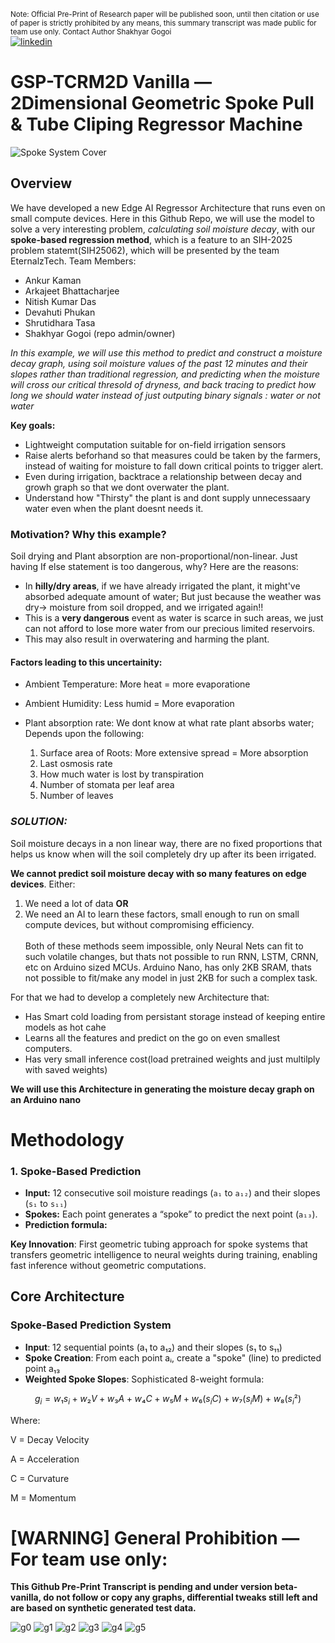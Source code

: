 <sub>Note: Official Pre-Print of Research paper will be published soon, until then citation or use of paper is strictly prohibited by any means, this summary transcript was made public for team use only. Contact Author Shakhyar Gogoi</sub> 
\
[![linkedin](https://img.shields.io/badge/linkedin-0A66C2?style=for-the-badge&logo=linkedin&logoColor=white)](wwww.linkedin.com/in/shakhyar-gogoi)


# GSP-TCRM2D Vanilla &mdash; 2Dimensional Geometric Spoke Pull & Tube Cliping Regressor Machine


![Spoke System Cover](spoke_system_cover.png)

## Overview

We have developed a new Edge AI Regressor Architecture that runs even on small compute devices. Here in this Github Repo, we will use the model to solve a very interesting problem, *calculating soil moisture decay*, with our **spoke-based regression method**, which is a feature to an SIH-2025 problem statemt(SIH25062), which will be presented by the team EternalzTech.
Team Members:
- Ankur Kaman
- Arkajeet Bhattacharjee
- Nitish Kumar Das
- Devahuti Phukan
- Shrutidhara Tasa
- Shakhyar Gogoi (repo admin/owner)

*In this example, we will use this method to predict and construct a moisture decay graph, using soil moisture values of the past 12 minutes and their slopes rather than traditional regression, and predicting when the moisture will cross our critical thresold of dryness, and back tracing to predict how long we should water instead of just outputing binary signals : water or not water*

**Key goals:**  
- Lightweight computation suitable for on-field irrigation sensors
- Raise alerts beforhand so that measures could be taken by the farmers, instead of waiting for moisture to fall down critical points to trigger alert. 
- Even during irrigation, backtrace a relationship between decay and growh graph so that we dont overwater the plant.
- Understand how "Thirsty" the plant is and dont supply unnecessaary water even when the plant doesnt needs it.

### **Motivation? Why this example?**

Soil drying and Plant absorption are non-proportional/non-linear. Just having If else statement is too dangerous, why? Here are the reasons:
- In **hilly/dry areas**, if we have already irrigated the plant, it might've absorbed adequate amount of water; But just because the weather was dry-> moisture from soil dropped, and we irrigated again!!
- This is a **very dangerous** event as water is scarce in such areas, we just can not afford to lose more water from our precious limited reservoirs.
- This may also result in overwatering and harming the plant.

#### Factors leading to this uncertainity:
- Ambient Temperature: More heat =  more evaporatione
- Ambient Humidity: Less humid = More evaporation
- Plant absorption rate: We dont know at what rate plant absorbs water; Depends upon the following:

    1. Surface area of Roots: More extensive spread  = More absorption
    2. Last osmosis rate
    3. How much water is lost by transpiration
    4. Number of stomata per leaf area
    5. Number of leaves

 
### ***SOLUTION:***

Soil moisture decays in a non linear way, there are no fixed proportions that helps us know when will the soil completely dry up after its been irrigated. 


**We cannot predict soil moisture decay with so many features on edge devices**. Either: 
1. We need a lot of data **OR**
2. We need an AI to learn these factors, small enough to run on small compute devices, but without compromising efficiency.
\
\
Both of these methods seem impossible, only Neural Nets can fit to such volatile changes, but thats not possible to run RNN, LSTM, CRNN, etc on Arduino sized MCUs. Arduino Nano, has only 2KB SRAM, thats not possible to fit/make any model in just 2KB for such a complex task.

For that we had to develop a completely new Architecture that:
- Has Smart cold loading from persistant storage instead of keeping entire models as hot cahe
- Learns all the features and predict on the go on even smallest computers.
- Has very small inference cost(load pretrained weights and just multilply with saved weights)

**We will use this Architecture in generating the moisture decay graph on an Arduino nano**

# Methodology

### 1. Spoke-Based Prediction
- **Input:** 12 consecutive soil moisture readings (`a₁` to `a₁₂`) and their slopes (`s₁` to `s₁₁`)  
- **Spokes:** Each point generates a “spoke” to predict the next point (`a₁₃`).  
- **Prediction formula:**

**Key Innovation**: First geometric tubing approach for spoke systems that transfers geometric intelligence to neural weights during training, enabling fast inference without geometric computations.

##  Core Architecture

### Spoke-Based Prediction System
- **Input**: 12 sequential points (a₁ to a₁₂) and their slopes (s₁ to s₁₁)
- **Spoke Creation**: From each point aᵢ, create a "spoke" (line) to predicted point a₁₃
- **Weighted Spoke Slopes**: Sophisticated 8-weight formula:

```math
g_i = w₁s_i + w₂V + w₃A + w₄C + w₅M + w₆(s_iC) + w₇(s_iM) + w₈(s_i²)
```
Where:

V = Decay Velocity

A = Acceleration

C = Curvature

M = Momentum

# [WARNING] General Prohibition &mdash;  For team use only: 
**This Github Pre-Print Transcript is pending and under version beta-vanilla, do not follow or copy any graphs, differential tweaks still left and are based on synthetic generated test data.**

![g0](g0.png)
![g1](g1.png)
![g2](g2.png)
![g3](g3.png)
![g4](g4.png)
![g5](g5.png)
